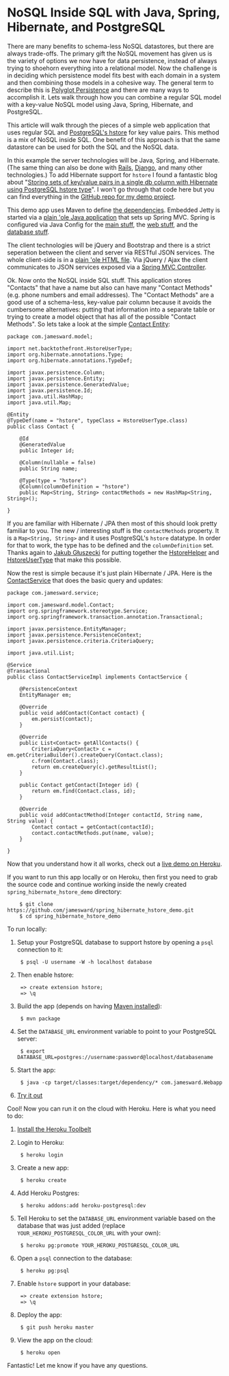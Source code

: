 NoSQL Inside SQL with Java, Spring, Hibernate, and PostgreSQL
=============================================================

There are many benefits to schema-less NoSQL datastores, but there are always trade-offs.  The primary gift the NoSQL movement has given us is the variety of options we now have for data persistence, instead of always trying to shoehorn everything into a relational model.  Now the challenge is in deciding which persistence model fits best with each domain in a system and then combining those models in a cohesive way.  The general term to describe this is [Polyglot Persistence](http://martinfowler.com/bliki/PolyglotPersistence.html) and there are many ways to accomplish it.  Lets walk through how you can combine a regular SQL model with a key-value NoSQL model using Java, Spring, Hibernate, and PostgreSQL.

This article will walk through the pieces of a simple web application that uses regular SQL and [PostgreSQL's hstore](http://www.postgresql.org/docs/9.1/static/hstore.html) for key value pairs.  This method is a mix of NoSQL inside SQL.  One benefit of this approach is that the same datastore can be used for both the SQL and the NoSQL data.
 
In this example the server technologies will be Java, Spring, and Hibernate.  (The same thing can also be done with [Rails](http://schneems.com/post/19298469372/you-got-nosql-in-my-postgres-using-hstore-in-rails), [Django](http://craigkerstiens.com/2012/06/11/schemaless-django/), and many other technologies.)  To add Hibernate support for `hstore` I found a fantastic blog about "[Storing sets of key/value pairs in a single db column with Hibernate using PostgreSQL hstore type](http://backtothefront.net/2011/storing-sets-keyvalue-pairs-single-db-column-hibernate-postgresql-hstore-type/)".  I won't go through that code here but you can find everything in the [GitHub repo for my demo project](https://github.com/jamesward/spring_hibernate_hstore_demo).

This demo app uses Maven to define [the dependencies](https://github.com/jamesward/spring_hibernate_hstore_demo/blob/master/pom.xml).  Embedded Jetty is started via a [plain 'ole Java application](https://github.com/jamesward/spring_hibernate_hstore_demo/blob/master/src/main/java/com/jamesward/Webapp.java) that sets up Spring MVC.  Spring is configured via Java Config for the [main stuff](https://github.com/jamesward/spring_hibernate_hstore_demo/blob/master/src/main/java/com/jamesward/config/RootConfig.java), the [web stuff](https://github.com/jamesward/spring_hibernate_hstore_demo/blob/master/src/main/java/com/jamesward/config/WebConfig.java), and the [database stuff](https://github.com/jamesward/spring_hibernate_hstore_demo/blob/master/src/main/java/com/jamesward/config/DataConfig.java).

The client technologies will be jQuery and Bootstrap and there is a strict seperation between the client and server via RESTful JSON services.  The whole client-side is in a [plain 'ole HTML file](https://github.com/jamesward/spring_hibernate_hstore_demo/blob/master/src/main/resources/META-INF/resources/index.html).  Via jQuery / Ajax the client communicates to JSON services exposed via a [Spring MVC Controller](https://github.com/jamesward/spring_hibernate_hstore_demo/blob/master/src/main/java/com/jamesward/controller/ContactController.java).

Ok.  Now onto the NoSQL inside SQL stuff.  This application stores "Contacts" that have a name but also can have many "Contact Methods" (e.g. phone numbers and email addresses).  The "Contact Methods" are a good use of a schema-less, key-value pair column because it avoids the cumbersome alternatives: putting that information into a separate table or trying to create a model object that has all of the possible "Contact Methods".  So lets take a look at the simple [Contact Entity](https://github.com/jamesward/spring_hibernate_hstore_demo/blob/master/src/main/java/com/jamesward/model/Contact.java):

```
package com.jamesward.model;

import net.backtothefront.HstoreUserType;
import org.hibernate.annotations.Type;
import org.hibernate.annotations.TypeDef;

import javax.persistence.Column;
import javax.persistence.Entity;
import javax.persistence.GeneratedValue;
import javax.persistence.Id;
import java.util.HashMap;
import java.util.Map;

@Entity
@TypeDef(name = "hstore", typeClass = HstoreUserType.class)
public class Contact {

    @Id
    @GeneratedValue
    public Integer id;

    @Column(nullable = false)
    public String name;

    @Type(type = "hstore")
    @Column(columnDefinition = "hstore")
    public Map<String, String> contactMethods = new HashMap<String, String>();

}
```

If you are familiar with Hibernate / JPA then most of this should look pretty familiar to you.  The new / interesting stuff is the `contactMethods` property.  It is a `Map<String, String>` and it uses PostgreSQL's `hstore` datatype.  In order for that to work, the type has to be defined and the `columnDefinition` set.  Thanks again to [Jakub Głuszecki](http://backtothefront.net/) for putting together the [HstoreHelper](https://github.com/jamesward/spring_hibernate_hstore_demo/blob/master/src/main/java/net/backtothefront/HstoreHelper.java) and [HstoreUserType](https://github.com/jamesward/spring_hibernate_hstore_demo/blob/master/src/main/java/net/backtothefront/HstoreUserType.java) that make this possible.

Now the rest is simple because it's just plain Hibernate / JPA.  Here is the [ContactService](https://github.com/jamesward/spring_hibernate_hstore_demo/blob/master/src/main/java/com/jamesward/service/ContactServiceImpl.java) that does the basic query and updates:

```
package com.jamesward.service;

import com.jamesward.model.Contact;
import org.springframework.stereotype.Service;
import org.springframework.transaction.annotation.Transactional;

import javax.persistence.EntityManager;
import javax.persistence.PersistenceContext;
import javax.persistence.criteria.CriteriaQuery;

import java.util.List;

@Service
@Transactional
public class ContactServiceImpl implements ContactService {

    @PersistenceContext
    EntityManager em;

    @Override
    public void addContact(Contact contact) {
        em.persist(contact);
    }

    @Override
    public List<Contact> getAllContacts() {
        CriteriaQuery<Contact> c = em.getCriteriaBuilder().createQuery(Contact.class);
        c.from(Contact.class);
        return em.createQuery(c).getResultList();
    }
    
    public Contact getContact(Integer id) {
        return em.find(Contact.class, id);
    }

    @Override
    public void addContactMethod(Integer contactId, String name, String value) {
        Contact contact = getContact(contactId);
        contact.contactMethods.put(name, value);
    }
    
}
```

Now that you understand how it all works, check out a [live demo on Heroku](http://immense-crag-5799.herokuapp.com/).

If you want to run this app locally or on Heroku, then first you need to grab the source code and continue working inside the newly created `spring_hibernate_hstore_demo` directory:

        $ git clone https://github.com/jamesward/spring_hibernate_hstore_demo.git
        $ cd spring_hibernate_hstore_demo

To run locally:

1. Setup your PostgreSQL database to support hstore by opening a `psql` connection to it:

        $ psql -U username -W -h localhost database

2. Then enable hstore:

        => create extension hstore;
        => \q

3. Build the app (depends on having [Maven installed](http://maven.apache.org)):

        $ mvn package

4. Set the `DATABASE_URL` environment variable to point to your PostgreSQL server:

        $ export DATABASE_URL=postgres://username:password@localhost/databasename

5. Start the app:

        $ java -cp target/classes:target/dependency/* com.jamesward.Webapp

6. [Try it out](http://localhost:8080)

Cool!  Now you can run it on the cloud with Heroku.  Here is what you need to do:

1. [Install the Heroku Toolbelt](http://toolbelt.heroku.com)

2. Login to Heroku:

        $ heroku login

3. Create a new app:

        $ heroku create

4. Add Heroku Postgres:

        $ heroku addons:add heroku-postgresql:dev

5. Tell Heroku to set the `DATABASE_URL` environment variable based on the database that was just added (replace `YOUR_HEROKU_POSTGRESQL_COLOR_URL` with your own):

        $ heroku pg:promote YOUR_HEROKU_POSTGRESQL_COLOR_URL

6. Open a `psql` connection to the database:

        $ heroku pg:psql

7. Enable `hstore` support in your database:

        => create extension hstore;
        => \q

8. Deploy the app:

        $ git push heroku master

9. View the app on the cloud:

        $ heroku open

Fantastic!  Let me know if you have any questions.
